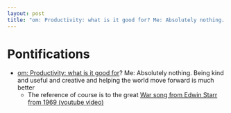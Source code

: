 ```yaml
---
layout: post
title: "om: Productivity: what is it good for? Me: Absolutely nothing. Being kind and useful and creative and helping the world move forward is much better" 
---
```


# Pontifications

* [om: Productivity: what is it good for](https://om.co/2020/05/07/productivity-what-is-it-good-for/)? Me: Absolutely nothing. Being kind and useful and creative and helping the world move forward is much better
  * The reference of course is to the great [War song from Edwin Starr from 1969 (youtube video)](https://www.youtube.com/watch?v=01-2pNCZiNk)

